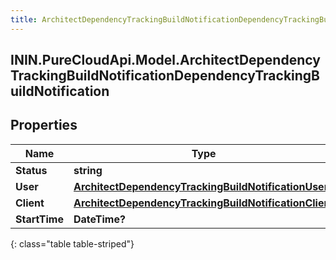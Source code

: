 ```yaml
---
title: ArchitectDependencyTrackingBuildNotificationDependencyTrackingBuildNotification
---
```

## ININ.PureCloudApi.Model.ArchitectDependencyTrackingBuildNotificationDependencyTrackingBuildNotification

## Properties

|Name | Type | Description | Notes|
|------------ | ------------- | ------------- | -------------|
| **Status** | **string** |  | [optional] |
| **User** | [**ArchitectDependencyTrackingBuildNotificationUser**](ArchitectDependencyTrackingBuildNotificationUser.html) |  | [optional] |
| **Client** | [**ArchitectDependencyTrackingBuildNotificationClient**](ArchitectDependencyTrackingBuildNotificationClient.html) |  | [optional] |
| **StartTime** | **DateTime?** |  | [optional] |
{: class="table table-striped"}


